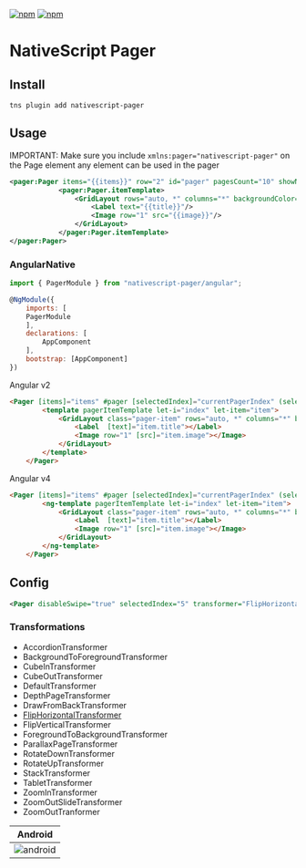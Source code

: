 [![npm](https://img.shields.io/npm/v/nativescript-pager.svg)](https://www.npmjs.com/package/nativescript-pager)
[![npm](https://img.shields.io/npm/dt/nativescript-pager.svg?label=npm%20downloads)](https://www.npmjs.com/package/nativescript-pager)

# NativeScript Pager

## Install

`tns plugin add nativescript-pager`

## Usage

IMPORTANT: Make sure you include `xmlns:pager="nativescript-pager"` on the Page element any element can be used in the pager

```xml
<pager:Pager items="{{items}}" row="2" id="pager" pagesCount="10" showNativePageIndicator="false" backgroundColor="lightsteelblue">
            <pager:Pager.itemTemplate>
                <GridLayout rows="auto, *" columns="*" backgroundColor="red">
                    <Label text="{{title}}"/>
                    <Image row="1" src="{{image}}"/>
                </GridLayout>
            </pager:Pager.itemTemplate>
</pager:Pager>
```

### AngularNative

```js
import { PagerModule } from "nativescript-pager/angular";

@NgModule({
    imports: [
    PagerModule
    ],
    declarations: [
        AppComponent
    ],
    bootstrap: [AppComponent]
})
```

Angular v2

```html
<Pager [items]="items" #pager [selectedIndex]="currentPagerIndex" (selectedIndexChanged)="onIndexChanged($event)" class="pager">
        <template pagerItemTemplate let-i="index" let-item="item">
            <GridLayout class="pager-item" rows="auto, *" columns="*" backgroundColor="red">
                <Label  [text]="item.title"></Label>
                <Image row="1" [src]="item.image"></Image>
            </GridLayout>
        </template>
    </Pager>
```

Angular v4

```html
<Pager [items]="items" #pager [selectedIndex]="currentPagerIndex" (selectedIndexChanged)="onIndexChanged($event)" class="pager">
        <ng-template pagerItemTemplate let-i="index" let-item="item">
            <GridLayout class="pager-item" rows="auto, *" columns="*" backgroundColor="red">
                <Label  [text]="item.title"></Label>
                <Image row="1" [src]="item.image"></Image>
            </GridLayout>
        </ng-template>
    </Pager>
```

## Config

```xml
<Pager disableSwipe="true" selectedIndex="5" transformer="FlipHorizontalTransformer">
```


### Transformations
* AccordionTransformer
* BackgroundToForegroundTransformer
* CubeInTransformer
* CubeOutTransformer
* DefaultTransformer
* DepthPageTransformer
* DrawFromBackTransformer
* [FlipHorizontalTransformer](https://github.com/triniwiz/nativescript-pager/wiki/FlipHorizontalTransformer)
* FlipVerticalTransformer
* ForegroundToBackgroundTransformer
* ParallaxPageTransformer
* RotateDownTransformer
* RotateUpTransformer
* StackTransformer
* TabletTransformer
* ZoomInTransformer
* ZoomOutSlideTransformer
* ZoomOutTranformer


Android |
--------|
![android](screenshots/pager.gif?raw=true) |